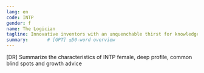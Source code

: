 ```yaml
---
lang: en
code: INTP
gender: f
name: The Logician
tagline: Innovative inventors with an unquenchable thirst for knowledge.
summary:       # [GPT] ≤50-word overview
---
```


[DR] Summarize the characteristics of INTP female, deep profile, common blind spots and growth advice


